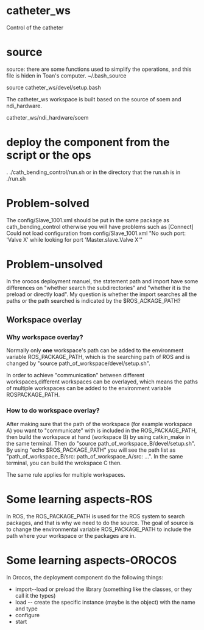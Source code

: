 # catheter_ws
Control of the catheter

# source
source: there are some functions used to simplify the operations, and this file is hiden in Toan's computer.
~/.bash_source

source catheter_ws/devel/setup.bash

The catheter_ws workspace is built based on the source of soem and ndi_hardware.

catheter_ws/ndi_hardware/soem

# deploy the component from the script or the ops
. ./cath_bending_control/run.sh
or in the directory that the run.sh is in  ./run.sh

# Problem-solved
The config/Slave_1001.xml should be put in the same package as cath_bending_control
otherwise you will have problems such as 
[Connect] Could not load configuration from config/Slave_1001.xml
"No such port: 'Valve X' while looking for port 'Master.slave.Valve X'"

# Problem-unsolved
In the orocos deployment manuel, the statement path and import have some differences on "whether search the subdirectories" and "whether it is the preload or directly load". My question is whether the import searches all the paths or the path searched is indicated by the $ROS_ACKAGE_PATH?

## Workspace overlay

### Why workspace overlay?
Normally only **one** workspace's path can be added to the environment variable ROS_PACKAGE_PATH, which is the searching path of ROS and is changed by "source path_of_workspace/devel/setup.sh".

In order to achieve "communication" between different workspaces,different workspaces can be overlayed, which means the paths of multiple workspaces can be added to the environment variable ROSPACKAGE_PATH.

### How to do workspace overlay?
After making sure that the path of the workspace (for example workspace A) you want to "communicate" with is included in the ROS_PACKAGE_PATH, then build the workspace at hand (workspace B) by using catkin_make in the same terminal. Then do "source path_of_workspace_B/devel/setup.sh". By using "echo $ROS_PACKAGE_PATH" you will see the path list as "path_of_workspace_B/src: path_of_workspace_A/src: ...". In the same terminal, you can build the wrokspace C then. 

The same rule applies for multiple workspaces.

# Some learning aspects-ROS
In ROS, the ROS_PACKAGE_PATH is used for the ROS system to search packages, and that is why we need to do the source. The goal of source is to change the environmental variable ROS_PACKAGE_PATH to include the path where your workspace or the packages are in.

# Some learning aspects-OROCOS
In Orocos, the deployment component do the following things:
- import--load or preload the library (something like the classes, or they call it the types)
- load -- create the specific instance (maybe is the object) with the name and type
- configure
- start
